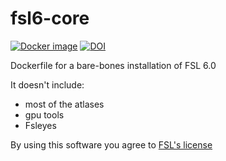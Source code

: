 # fsl6-core

[![Docker image](https://img.shields.io/badge/docker-cbinyu%2Ffsl6--core-brightgreen?logo=docker&style=flat)](https://hub.docker.com/r/cbinyu/fsl6-core/tags/)
[![DOI](https://zenodo.org/badge/176756097.svg)](https://zenodo.org/badge/latestdoi/176756097)

Dockerfile for a bare-bones installation of FSL 6.0

It doesn't include:
- most of the atlases
- gpu tools
- Fsleyes

By using this software you agree to [FSL's license](https://fsl.fmrib.ox.ac.uk/fsl/fslwiki/Licence)
